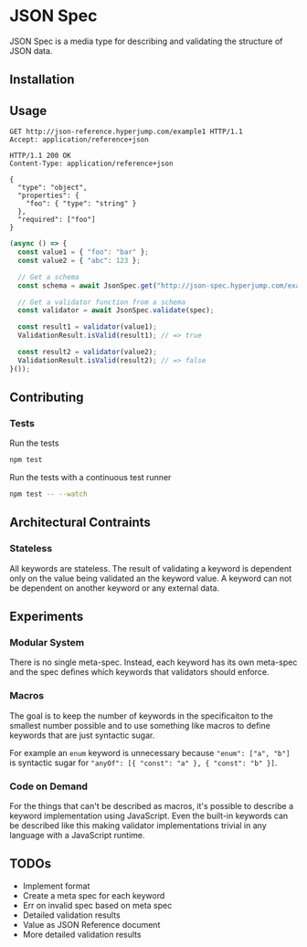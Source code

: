JSON Spec
=========

JSON Spec is a media type for describing and validating the structure of JSON data.

Installation
------------

Usage
-----

```http
GET http://json-reference.hyperjump.com/example1 HTTP/1.1
Accept: application/reference+json
```

```http
HTTP/1.1 200 OK
Content-Type: application/reference+json

{
  "type": "object",
  "properties": {
    "foo": { "type": "string" }
  },
  "required": ["foo"]
}
```

```javascript
(async () => {
  const value1 = { "foo": "bar" };
  const value2 = { "abc": 123 };

  // Get a schema
  const schema = await JsonSpec.get("http://json-spec.hyperjump.com/example1");

  // Get a validator function from a schema
  const validator = await JsonSpec.validate(spec);

  const result1 = validator(value1);
  ValidationResult.isValid(result1); // => true

  const result2 = validator(value2);
  ValidationResult.isValid(result2); // => false
}());
```

Contributing
------------

### Tests

Run the tests

```bash
npm test
```

Run the tests with a continuous test runner
```bash
npm test -- --watch
```

Architectural Contraints
------------------------

### Stateless

All keywords are stateless. The result of validating a keyword is dependent
only on the value being validated an the keyword value. A keyword can not be
dependent on another keyword or any external data.

Experiments
-----------

### Modular System

There is no single meta-spec. Instead, each keyword has its own meta-spec and
the spec defines which keywords that validators should enforce.

### Macros

The goal is to keep the number of keywords in the specificaiton to the smallest
number possible and to use something like macros to define keywords that are
just syntactic sugar.

For example an `enum` keyword is unnecessary because `"enum": ["a", "b"]` is
syntactic sugar for `"anyOf": [{ "const": "a" }, { "const": "b" }]`.

### Code on Demand

For the things that can't be described as macros, it's possible to describe a
keyword implementation using JavaScript. Even the built-in keywords can be
described like this making validator implementations trivial in any language
with a JavaScript runtime.

TODOs
-----

* Implement format
* Create a meta spec for each keyword
* Err on invalid spec based on meta spec
* Detailed validation results
* Value as JSON Reference document
* More detailed validation results
